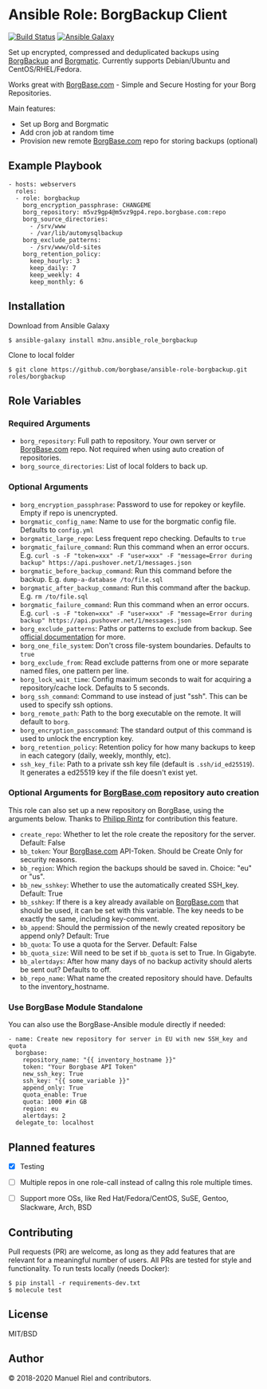 # Ansible Role: BorgBackup Client

[![Build Status](https://travis-ci.org/borgbase/ansible-role-borgbackup.svg?branch=master)](https://travis-ci.org/borgbase/ansible-role-borgbackup) [![Ansible Galaxy](https://img.shields.io/ansible/role/30531)](https://galaxy.ansible.com/m3nu/ansible_role_borgbackup)

Set up encrypted, compressed and deduplicated backups using [BorgBackup](https://borgbackup.readthedocs.io/en/stable/) and [Borgmatic](https://github.com/witten/borgmatic). Currently supports Debian/Ubuntu and CentOS/RHEL/Fedora.

Works great with [BorgBase.com](https://www.borgbase.com) - Simple and Secure Hosting for your Borg Repositories.

Main features:
- Set up Borg and Borgmatic
- Add cron job at random time
- Provision new remote [BorgBase.com](https://www.borgbase.com) repo for storing backups (optional)


## Example Playbook

```
- hosts: webservers
  roles:
  - role: borgbackup
    borg_encryption_passphrase: CHANGEME
    borg_repository: m5vz9gp4@m5vz9gp4.repo.borgbase.com:repo
    borg_source_directories:
      - /srv/www
      - /var/lib/automysqlbackup
    borg_exclude_patterns:
      - /srv/www/old-sites
    borg_retention_policy:
      keep_hourly: 3
      keep_daily: 7
      keep_weekly: 4
      keep_monthly: 6
```


## Installation

Download from Ansible Galaxy

```
$ ansible-galaxy install m3nu.ansible_role_borgbackup
```

Clone to local folder

```
$ git clone https://github.com/borgbase/ansible-role-borgbackup.git roles/borgbackup
```


## Role Variables

### Required Arguments
- `borg_repository`: Full path to repository. Your own server or [BorgBase.com](https://www.borgbase.com) repo. Not required when using auto creation of repositories.
- `borg_source_directories`: List of local folders to back up.

### Optional Arguments
- `borg_encryption_passphrase`: Password to use for repokey or keyfile. Empty if repo is unencrypted.
- `borgmatic_config_name`: Name to use for the borgmatic config file. Defaults to `config.yml`
- `borgmatic_large_repo`: Less frequent repo checking. Defaults to `true`
- `borgmatic_failure_command`: Run this command when an error occurs. E.g. `curl -s -F "token=xxx" -F "user=xxx" -F "message=Error during backup" https://api.pushover.net/1/messages.json`
- `borgmatic_before_backup_command`: Run this command before the backup. E.g. `dump-a-database /to/file.sql`
- `borgmatic_after_backup_command`: Run this command after the backup. E.g. `rm /to/file.sql`
- `borgmatic_failure_command`: Run this command when an error occurs. E.g. `curl -s -F "token=xxx" -F "user=xxx" -F "message=Error during backup" https://api.pushover.net/1/messages.json`
- `borg_exclude_patterns`: Paths or patterns to exclude from backup. See [official documentation](https://borgbackup.readthedocs.io/en/stable/usage/help.html#borg-help-patterns) for more.
- `borg_one_file_system`: Don't cross file-system boundaries. Defaults to `true`
- `borg_exclude_from`: Read exclude patterns from one or more separate named files, one pattern per line.
- `borg_lock_wait_time`: Config maximum seconds to wait for acquiring a repository/cache lock. Defaults to 5 seconds.
- `borg_ssh_command`: Command to use instead of just "ssh". This can be used to specify ssh options.
- `borg_remote_path`: Path to the borg executable on the remote. It will default to `borg`.
- `borg_encryption_passcommand`: The standard output of this command is used to unlock the encryption key.
- `borg_retention_policy`: Retention policy for how many backups to keep in each category (daily, weekly, monthly, etc).
- `ssh_key_file`: Path to a private ssh key file (default is `.ssh/id_ed25519`). It generates a ed25519 key if the file doesn't exist yet.

### Optional Arguments for [BorgBase.com](https://www.borgbase.com) repository auto creation
This role can also set up a new repository on BorgBase, using the arguments below. Thanks to [Philipp Rintz](https://github.com/p-rintz) for contribution this feature.

- `create_repo`: Whether to let the role create the repository for the server. Default: False
- `bb_token`: Your [BorgBase.com](https://www.borgbase.com) API-Token. Should be Create Only for security reasons.
- `bb_region`: Which region the backups should be saved in. Choice: "eu" or "us".
- `bb_new_sshkey`: Whether to use the automatically created SSH_key. Default: True
- `bb_sshkey`: If there is a key already available on [BorgBase.com](https://www.borgbase.com) that should be used, it can be set with this variable. The key needs to be exactly the same, including key-comment.
- `bb_append`: Should the permission of the newly created repository be append only? Default: True
- `bb_quota`: To use a quota for the Server. Default: False
- `bb_quota_size`: Will need to be set if `bb_quota` is set to True. In Gigabyte.
- `bb_alertdays`: After how many days of no backup activity should alerts be sent out? Defaults to off. 
- `bb_repo_name`: What name the created repository should have. Defaults to the inventory_hostname.


### Use BorgBase Module Standalone
You can also use the BorgBase-Ansible module directly if needed:

```
- name: Create new repository for server in EU with new SSH_key and quota
  borgbase:
    repository_name: "{{ inventory_hostname }}"
    token: "Your Borgbase API Token"
    new_ssh_key: True
    ssh_key: "{{ some_variable }}"
    append_only: True
    quota_enable: True
    quota: 1000 #in GB
    region: eu
    alertdays: 2
  delegate_to: localhost
```



## Planned features

- [x] Testing
- [ ] Multiple repos in one role-call instead of callng this role multiple times.
- [ ] Support more OSs, like Red Hat/Fedora/CentOS, SuSE, Gentoo, Slackware, Arch, BSD


## Contributing

Pull requests (PR) are welcome, as long as they add features that are relevant for a meaningful number of users. All PRs are tested for style and functionality. To run tests locally (needs Docker):

```
$ pip install -r requirements-dev.txt
$ molecule test
```

## License

MIT/BSD

## Author

© 2018-2020 Manuel Riel and contributors.
